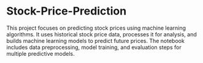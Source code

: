 # Stock-Price-Prediction
This project focuses on predicting stock prices using machine learning algorithms. It uses historical stock price data, processes it for analysis, and builds machine learning models to predict future prices. The notebook includes data preprocessing, model training, and evaluation steps for multiple predictive models.
